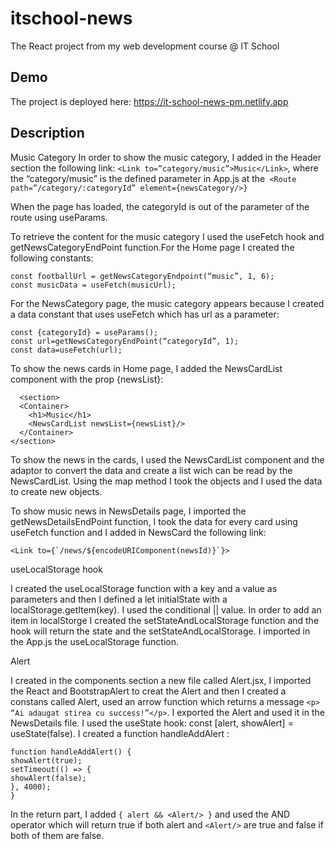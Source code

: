 # itschool-news

The React project from my web development course @ IT School

## Demo

The project is deployed here: https://it-school-news-pm.netlify.app

## Description

Music Category
In order to show the music category, I added in the Header section the following link:
`<Link to=”category/music”>Music</Link>`, where the “category/music” is the defined parameter in App.js at the` <Route path=”/category/:categoryId” element={newsCategory/>}`

When the page has loaded, the categoryId is out of the parameter of the route using useParams.

To retrieve the content for the music category I used the useFetch hook and getNewsCategoryEndPoint function.For the Home page I created the following constants:

```
const footballUrl = getNewsCategoryEndpoint(“music”, 1, 6);
const musicData = useFetch(musicUrl);
```

For the NewsCategory page, the music category appears because I created a data constant that uses useFetch which has url as a parameter:

```
const {categoryId} = useParams();
const url=getNewsCategoryEndPoint(“categoryId”, 1);
const data=useFetch(url);
  ```

To show the news cards in Home page, I added the NewsCardList component with the prop {newsList}:

```
  <section>
  <Container>
    <h1>Music</h1>
    <NewsCardList newsList={newsList}/>
  </Container>
</section>
```

To show the news in the cards, I used the NewsCardList component and the adaptor to convert the data and create a list wich can be read by the NewsCardList. Using the map method I took the objects and I used the data to create new objects.

To show music news in NewsDetails page, I imported the getNewsDetailsEndPoint function, I took the data for every card using useFetch function and I added in NewsCard the following link:

```
<Link to={`/news/${encodeURIComponent(newsId)}`}>
```

useLocalStorage hook

I created the useLocalStorage function with a key and a value as parameters and then I defined a let initialState with a localStorage.getItem(key).
I used the conditional || value.
In order to add an item in localStorge I created the setStateAndLocalStorage function and the hook will return the state and the setStateAndLocalStorage.
I imported in the App.js the useLocalStorage function.


Alert

I created in the components section a new file called Alert.jsx, I imported the React and BootstrapAlert to creat the Alert and then I created a constans called Alert, used an arrow function which returns a message `<p> “Ai adaugat stirea cu success!”</p>`.
I exported the Alert and used it in the NewsDetails file.
I used the useState hook: const [alert, showAlert] = useState(false).
I created a function handleAddAlert :
```
function handleAddAlert() {
showAlert(true);
setTimeout(() => {
showAlert(false);
}, 4000);
}
```
In the return part, I added `{ alert && <Alert/> }` and used the AND operator which will return true if both alert and `<Alert/>` are true and false if both of them are false.
